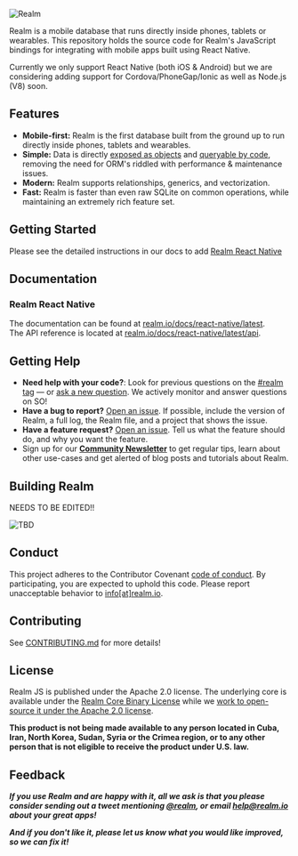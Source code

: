 ![Realm](https://github.com/realm/realm-cocoa/raw/master/logo.png)

Realm is a mobile database that runs directly inside phones, tablets or wearables.
This repository holds the source code for Realm's JavaScript bindings for integrating with mobile apps built using React Native.

Currently we only support React Native (both iOS & Android) but we are considering adding support for Cordova/PhoneGap/Ionic as well as Node.js (V8) soon.

## Features

* **Mobile-first:** Realm is the first database built from the ground up to run directly inside phones, tablets and wearables.
* **Simple:** Data is directly [exposed as objects](https://realm.io/docs/react-native/latest/#models) and [queryable by code](https://realm.io/docs/react-native/latest/#queries), removing the need for ORM's riddled with performance & maintenance issues.
* **Modern:** Realm supports relationships, generics, and vectorization.
* **Fast:** Realm is faster than even raw SQLite on common operations, while maintaining an extremely rich feature set.

## Getting Started

Please see the detailed instructions in our docs to add [Realm React Native](https://realm.io/docs/react-native/latest/#installation)

## Documentation

### Realm React Native

The documentation can be found at [realm.io/docs/react-native/latest](https://realm.io/docs/react-native/latest).  
The API reference is located at [realm.io/docs/react-native/latest/api](https://realm.io/docs/react-native/latest/api).

## Getting Help

- **Need help with your code?**: Look for previous questions on the  [#realm tag](https://stackoverflow.com/questions/tagged/realm?sort=newest) — or [ask a new question](https://stackoverflow.com/questions/ask?tags=realm). We actively monitor and answer questions on SO!
- **Have a bug to report?** [Open an issue](https://github.com/realm/realm-js/issues/new). If possible, include the version of Realm, a full log, the Realm file, and a project that shows the issue.
- **Have a feature request?** [Open an issue](https://github.com/realm/realm-js/issues/new). Tell us what the feature should do, and why you want the feature.
- Sign up for our [**Community Newsletter**](http://eepurl.com/VEKCn) to get regular tips, learn about other use-cases and get alerted of blog posts and tutorials about Realm.

## Building Realm
NEEDS TO BE EDITED!!

![TBD](http://usaction.org/wp-content/uploads/2011/11/Work_That_Needs_Doing.png)

## Conduct

This project adheres to the Contributor Covenant [code of conduct](https://realm.io/conduct/).
By participating, you are expected to uphold this code. Please report unacceptable behavior to [info[at]realm.io](mailto:info+conduct@realm.io).

## Contributing

See [CONTRIBUTING.md](CONTRIBUTING.md) for more details!

## License

Realm JS is published under the Apache 2.0 license.
The underlying core is available under the [Realm Core Binary License](https://github.com/realm/realm-cocoa/blob/master/LICENSE#L210-L243) while we [work to open-source it under the Apache 2.0 license](https://realm.io/docs/react-native/latest/#faq).

**This product is not being made available to any person located in Cuba, Iran,
North Korea, Sudan, Syria or the Crimea region, or to any other person that is
not eligible to receive the product under U.S. law.**

## Feedback

**_If you use Realm and are happy with it, all we ask is that you please consider sending out a tweet mentioning [@realm](https://twitter.com/realm), or email [help@realm.io](mailto:help@realm.io) about your great apps!_**

**_And if you don't like it, please let us know what you would like improved, so we can fix it!_**

